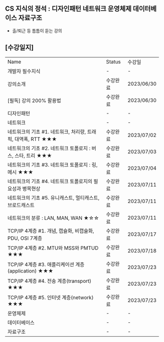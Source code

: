 ## CS 지식의 정석 : 디자인패턴 네트워크 운영체제 데이터베이스 자료구조
- 출/퇴근 등 틈틈이 듣는 강의

## [수강일지]
|                  |        |            |
|------------------|--------|------------|
| Name             | Status | 수강일        |
| 개발자 필수지식         | -      | -          |
| 강의소개             | 수강완료   | 2023/06/30 |
| [필독] 강의 200% 활용법 | 수강완료   | 2023/06/30 |
| 디자인패턴            | -      | -          |
| 네트워크             | -      | -          |
| 네트워크의 기초 #1. 네트워크, 처리량, 트래픽, 대역폭, RTT ★★★ | 수강완료   | 2023/07/02 |
| 네트워크의 기초 #2. 네트워크 토폴로지 : 버스, 스타, 트리 ★★★ | 수강완료   | 2023/07/03 |
| 네트워크의 기초 #3. 네트워크 토폴로지 : 링, 메시 ★★★ | 수강완료   | 2023/07/04 |
| 네트워크의 기초 #4. 네트워크 토폴로지의 필요성과 병목현상 | 수강완료   | 2023/07/11 |
| 네트워크의 기초 #5. 유니캐스트, 멀티캐스트, 브로드캐스트 | 수강완료   | 2023/07/11 |
| 네트워크의 분류 : LAN, MAN, WAN ★☆☆ | 수강완료   | 2023/07/11 |
| TCP/IP 4계층 #1. 개념, 캡슐화, 비캡슐화, PDU, OSI 7계층 | 수강완료   | 2023/07/17 |
| TCP/IP 4계층 #2. MTU와 MSS와 PMTUD ★★★ | 수강완료   | 2023/07/18 |
| TCP/IP 4계층 #3. 애플리케이션 계층(application) ★★★ | 수강완료   | 2023/07/23  |
| TCP/IP 4계층 #4. 전송 계층(transport) ★★★ | 수강완료   | 2023/07/23  |
| TCP/IP 4계층 #5. 인터넷 계층(network) ★★★ | 수강완료   | 2023/07/23  |
| 운영체제             | -      | -          |
| 데이터베이스           | -      | -          |
| 자료구조             | -      | -          |
